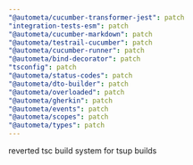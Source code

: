```yaml
---
"@autometa/cucumber-transformer-jest": patch
"integration-tests-esm": patch
"@autometa/cucumber-markdown": patch
"@autometa/testrail-cucumber": patch
"@autometa/cucumber-runner": patch
"@autometa/bind-decorator": patch
"tsconfig": patch
"@autometa/status-codes": patch
"@autometa/dto-builder": patch
"@autometa/overloaded": patch
"@autometa/gherkin": patch
"@autometa/events": patch
"@autometa/scopes": patch
"@autometa/types": patch
---
```


reverted tsc build system for tsup builds
